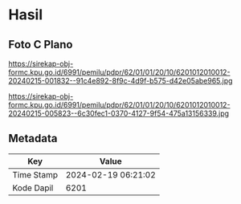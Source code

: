 # Hasil

## Foto C Plano

https://sirekap-obj-formc.kpu.go.id/6991/pemilu/pdpr/62/01/01/20/10/6201012010012-20240215-001832--91c4e892-8f9c-4d9f-b575-d42e05abe965.jpg

https://sirekap-obj-formc.kpu.go.id/6991/pemilu/pdpr/62/01/01/20/10/6201012010012-20240215-005823--6c30fec1-0370-4127-9f54-475a13156339.jpg


## Metadata

| Key        | Value               |
| ---------- | ------------------- |
| Time Stamp | 2024-02-19 06:21:02 |
| Kode Dapil | 6201                |



